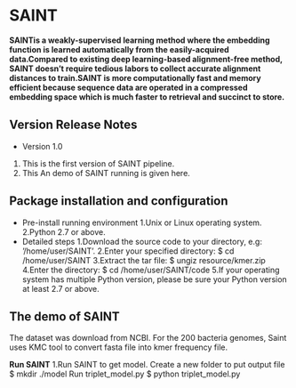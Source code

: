 # SAINT
**SAINTis a weakly-supervised learning method where the embedding function is learned automatically from the easily-acquired data.Compared to existing deep learning-based alignment-free method, SAINT doesn’t require tedious labors to collect accurate alignment distances to train.SAINT is more computationally fast and memory efficient because
sequence data are operated in a compressed embedding space which is much faster to retrieval and succinct to store.**
## Version Release Notes
- Version 1.0
1. This is the first version of SAINT pipeline. 
2. This An demo of SAINT running is given here. 
## Package installation and configuration
- Pre-install running environment
1.Unix or Linux operating system.
2.Python 2.7 or above.
- Detailed steps
1.Download the source code to your directory, e.g: ’/home/user/SAINT’.
2.Enter your specified directory: $ cd /home/user/SAINT
3.Extract the tar file: $ ungiz resource/kmer.zip
4.Enter the directory: $ cd /home/user/SAINT/code
5.If your operating system has multiple Python version, please be sure your Python version at least 2.7 or above.
## The demo of SAINT
The dataset was download from NCBI. For the 200 bacteria genomes, Saint uses KMC tool to convert fasta file into kmer frequency file.

**Run SAINT**
1.Run SAINT to get model.
Create a new folder to put output file
$ mkdir ./model
Run triplet_model.py
$ python triplet_model.py
